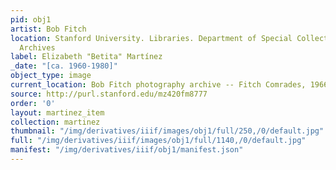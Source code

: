 ```yaml
---
pid: obj1
artist: Bob Fitch
location: Stanford University. Libraries. Department of Special Collections and University
  Archives
label: Elizabeth "Betita" Martínez
_date: "[ca. 1960-1980]"
object_type: image
current_location: Bob Fitch photography archive -- Fitch Comrades, 1966-2013
source: http://purl.stanford.edu/mz420fm8777
order: '0'
layout: martinez_item
collection: martinez
thumbnail: "/img/derivatives/iiif/images/obj1/full/250,/0/default.jpg"
full: "/img/derivatives/iiif/images/obj1/full/1140,/0/default.jpg"
manifest: "/img/derivatives/iiif/obj1/manifest.json"
---
```

